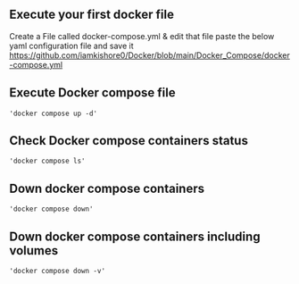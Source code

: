 ## Execute your first docker file
  Create a File called docker-compose.yml & edit that file paste the below yaml configuration file and save it
   https://github.com/iamkishore0/Docker/blob/main/Docker_Compose/docker-compose.yml
      
      
      
## Execute Docker compose file
    'docker compose up -d'
    
## Check Docker compose containers status
    'docker compose ls'
    
## Down docker compose containers
    'docker compose down'
    
## Down docker compose containers including volumes
    'docker compose down -v'
